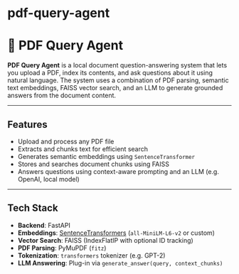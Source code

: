 # pdf-query-agent
# 📄 PDF Query Agent

**PDF Query Agent** is a local document question-answering system that lets you upload a PDF, index its contents, and ask questions about it using natural language. The system uses a combination of PDF parsing, semantic text embeddings, FAISS vector search, and an LLM to generate grounded answers from the document content.

---

## Features

- Upload and process any PDF file
- Extracts and chunks text for efficient search
- Generates semantic embeddings using `SentenceTransformer`
- Stores and searches document chunks using FAISS
- Answers questions using context-aware prompting and an LLM (e.g. OpenAI, local model)

---

## Tech Stack

- **Backend**: FastAPI
- **Embeddings**: [SentenceTransformers](https://www.sbert.net/) (`all-MiniLM-L6-v2` or custom)
- **Vector Search**: FAISS (IndexFlatIP with optional ID tracking)
- **PDF Parsing**: PyMuPDF (`fitz`)
- **Tokenization**: `transformers` tokenizer (e.g. GPT-2)
- **LLM Answering**: Plug-in via `generate_answer(query, context_chunks)`


